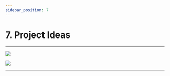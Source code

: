 ```yaml
---
sidebar_position: 7
---
```


# 7. Project Ideas

---

![](https://via.placeholder.com/1500x1500/fa383e/fff.png?text=Topic)

![](https://via.placeholder.com/1500x300/ffba00/000.png?text=Caption)

---                   